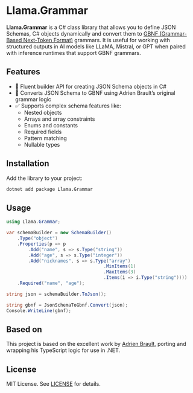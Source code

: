 # Llama.Grammar

**Llama.Grammar** is a C# class library that allows you to define JSON Schemas, C# objects dynamically and convert them to [GBNF (Grammar-Based Next-Token Format)](https://github.com/ggml-org/llama.cpp/blob/master/grammars/README.md) grammars. It is useful for working with structured outputs in AI models like LLaMA, Mistral, or GPT when paired with inference runtimes that support GBNF grammars.

## Features

- 🧱 Fluent builder API for creating JSON Schema objects in C#
- 🧠 Converts JSON Schema to GBNF using Adrien Brault’s original grammar logic
- ✅ Supports complex schema features like:
  - Nested objects
  - Arrays and array constraints
  - Enums and constants
  - Required fields
  - Pattern matching
  - Nullable types

## Installation

Add the library to your project:

```bash
dotnet add package Llama.Grammar
````

## Usage

```csharp
using Llama.Grammar;

var schemaBuilder = new SchemaBuilder()
    .Type("object")
    .Properties(p => p
        .Add("name", s => s.Type("string"))
        .Add("age", s => s.Type("integer"))
        .Add("nicknames", s => s.Type("array")
                                    .MinItems(1)
                                    .MaxItems(3)
                                    .Items(i => i.Type("string"))))
    .Required("name", "age");

string json = schemaBuilder.ToJson();

string gbnf = JsonSchemaToGbnf.Convert(json);
Console.WriteLine(gbnf);
```

## Based on

This project is based on the excellent work by [Adrien Brault](https://github.com/adrienbrault/json-schema-to-gbnf), porting and wrapping his TypeScript logic for use in .NET.

## License

MIT License. See [LICENSE](LICENSE) for details.
